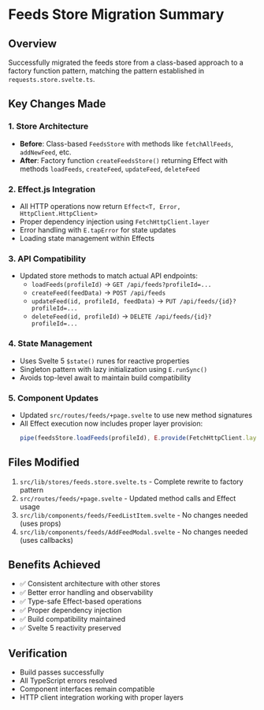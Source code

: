 # Feeds Store Migration Summary

## Overview

Successfully migrated the feeds store from a class-based approach to a factory function pattern, matching the pattern established in `requests.store.svelte.ts`.

## Key Changes Made

### 1. Store Architecture

- **Before**: Class-based `FeedsStore` with methods like `fetchAllFeeds`, `addNewFeed`, etc.
- **After**: Factory function `createFeedsStore()` returning Effect with methods `loadFeeds`, `createFeed`, `updateFeed`, `deleteFeed`

### 2. Effect.js Integration

- All HTTP operations now return `Effect<T, Error, HttpClient.HttpClient>`
- Proper dependency injection using `FetchHttpClient.layer`
- Error handling with `E.tapError` for state updates
- Loading state management within Effects

### 3. API Compatibility

- Updated store methods to match actual API endpoints:
  - `loadFeeds(profileId)` → `GET /api/feeds?profileId=...`
  - `createFeed(feedData)` → `POST /api/feeds`
  - `updateFeed(id, profileId, feedData)` → `PUT /api/feeds/{id}?profileId=...`
  - `deleteFeed(id, profileId)` → `DELETE /api/feeds/{id}?profileId=...`

### 4. State Management

- Uses Svelte 5 `$state()` runes for reactive properties
- Singleton pattern with lazy initialization using `E.runSync()`
- Avoids top-level await to maintain build compatibility

### 5. Component Updates

- Updated `src/routes/feeds/+page.svelte` to use new method signatures
- All Effect execution now includes proper layer provision:
  ```typescript
  pipe(feedsStore.loadFeeds(profileId), E.provide(FetchHttpClient.layer), E.runPromise);
  ```

## Files Modified

1. `src/lib/stores/feeds.store.svelte.ts` - Complete rewrite to factory pattern
2. `src/routes/feeds/+page.svelte` - Updated method calls and Effect usage
3. `src/lib/components/feeds/FeedListItem.svelte` - No changes needed (uses props)
4. `src/lib/components/feeds/AddFeedModal.svelte` - No changes needed (uses callbacks)

## Benefits Achieved

- ✅ Consistent architecture with other stores
- ✅ Better error handling and observability
- ✅ Type-safe Effect-based operations
- ✅ Proper dependency injection
- ✅ Build compatibility maintained
- ✅ Svelte 5 reactivity preserved

## Verification

- Build passes successfully
- All TypeScript errors resolved
- Component interfaces remain compatible
- HTTP client integration working with proper layers
